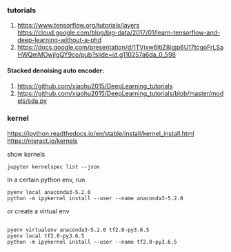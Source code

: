 ### tutorials
1. https://www.tensorflow.org/tutorials/layers
https://cloud.google.com/blog/big-data/2017/01/learn-tensorflow-and-deep-learning-without-a-phd
2. https://docs.google.com/presentation/d/1TVixw6ItiZ8igjp6U17tcgoFrLSaHWQmMOwjlgQY9co/pub?slide=id.g110257a6da_0_598


#### Stacked denoising auto encoder:
1. https://github.com/xiaohu2015/DeepLearning_tutorials
2. https://github.com/xiaohu2015/DeepLearning_tutorials/blob/master/models/sda.py


### kernel
https://ipython.readthedocs.io/en/stable/install/kernel_install.html
https://nteract.io/kernels

show kernels
```
jupyter kernelspec list --json
```

In a certain python env, run 
```
pyenv local anaconda3-5.2.0
python -m ipykernel install --user --name anaconda3-5.2.0
```

or create a virtual env
```

pyenv virtualenv anaconda3-5.2.0 tf2.0-py3.6.5
pyenv local tf2.0-py3.6.5
python -m ipykernel install --user --name tf2.0-py3.6.5
```
